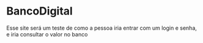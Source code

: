 # BancoDigital
Esse site será um teste de como a pessoa iria entrar com um login e senha, e iria consultar o valor no banco
